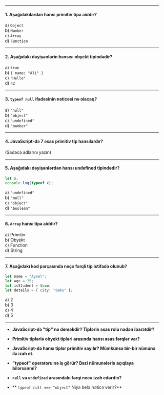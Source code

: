 

---

#### 1. Aşağıdakılardan hansı **primitiv** tipə aiddir?

a) `Object`  
b) `Number`  
c) `Array`  
d) `Function`

---

#### 2. Aşağıdakı dəyişənlərin hansısı **obyekt** tipindədir?

a) `true`  
b) `{ name: "Ali" }`  
c) `"Hello"`  
d) `42`

---

#### 3. `typeof null` ifadəsinin nəticəsi nə olacaq?

a) `"null"`  
b) `"object"`  
c) `"undefined"`  
d) `"number"`

---

#### 4. JavaScript-də **7 əsas primitiv tip** hansılardır?

(Sadəcə adlarını yazın)

---

#### 5. Aşağıdakı dəyişənlərdən hansı **undefined** tipindədir?

```javascript
let x;
console.log(typeof x);
```

a) `"undefined"`  
b) `"null"`  
c) `"object"`  
d) `"boolean"`

---

#### 6. `Array` hansı tipə aiddir?

a) Primitiv  
b) Obyekt  
c) Function  
d) String

---

#### 7. Aşağıdakı kod parçasında neçə fərqli tip istifadə olunub?

```javascript
let name = "Aysel";
let age = 25;
let isStudent = true;
let details = { city: "Baku" };
```

a) 2  
b) 3  
c) 4  
d) 5

---

- **JavaScript-də "tip" nə deməkdir? Tiplərin əsas rolu nədən ibarətdir?**
    
- **Primitiv tiplərlə obyekt tipləri arasında hansı əsas fərqlər var?**
    
- **JavaScript-də hansı tiplər primitiv sayılır? Mümkünsə bir-bir nümunə ilə izah et.**
    
- **"typeof" operatoru nə iş görür? Bəzi nümunələrlə açıqlaya bilərsənmi?**
    
- **`null` və `undefined` arasındakı fərqi necə izah edərdin?**
    
- ** `typeof null === "object"`  Niyə belə nəticə verir?**